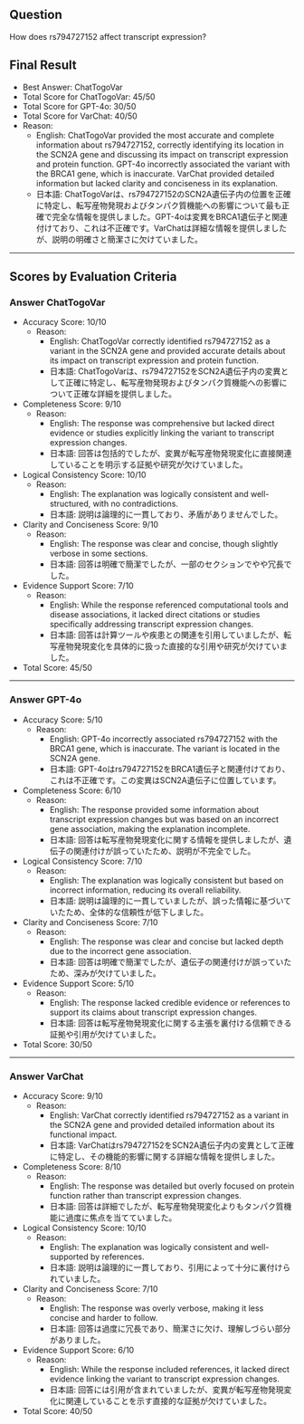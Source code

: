 ## Question

How does rs794727152 affect transcript expression?

## Final Result

- Best Answer: ChatTogoVar
- Total Score for ChatTogoVar: 45/50
- Total Score for GPT-4o: 30/50
- Total Score for VarChat: 40/50
- Reason:
  - English: ChatTogoVar provided the most accurate and complete information about rs794727152, correctly identifying its location in the SCN2A gene and discussing its impact on transcript expression and protein function. GPT-4o incorrectly associated the variant with the BRCA1 gene, which is inaccurate. VarChat provided detailed information but lacked clarity and conciseness in its explanation.
  - 日本語: ChatTogoVarは、rs794727152のSCN2A遺伝子内の位置を正確に特定し、転写産物発現およびタンパク質機能への影響について最も正確で完全な情報を提供しました。GPT-4oは変異をBRCA1遺伝子と関連付けており、これは不正確です。VarChatは詳細な情報を提供しましたが、説明の明確さと簡潔さに欠けていました。

---

## Scores by Evaluation Criteria

### Answer ChatTogoVar
- Accuracy Score: 10/10
  - Reason: 
    - English: ChatTogoVar correctly identified rs794727152 as a variant in the SCN2A gene and provided accurate details about its impact on transcript expression and protein function.
    - 日本語: ChatTogoVarは、rs794727152をSCN2A遺伝子内の変異として正確に特定し、転写産物発現およびタンパク質機能への影響について正確な詳細を提供しました。
- Completeness Score: 9/10
  - Reason: 
    - English: The response was comprehensive but lacked direct evidence or studies explicitly linking the variant to transcript expression changes.
    - 日本語: 回答は包括的でしたが、変異が転写産物発現変化に直接関連していることを明示する証拠や研究が欠けていました。
- Logical Consistency Score: 10/10
  - Reason: 
    - English: The explanation was logically consistent and well-structured, with no contradictions.
    - 日本語: 説明は論理的に一貫しており、矛盾がありませんでした。
- Clarity and Conciseness Score: 9/10
  - Reason: 
    - English: The response was clear and concise, though slightly verbose in some sections.
    - 日本語: 回答は明確で簡潔でしたが、一部のセクションでやや冗長でした。
- Evidence Support Score: 7/10
  - Reason: 
    - English: While the response referenced computational tools and disease associations, it lacked direct citations or studies specifically addressing transcript expression changes.
    - 日本語: 回答は計算ツールや疾患との関連を引用していましたが、転写産物発現変化を具体的に扱った直接的な引用や研究が欠けていました。
- Total Score: 45/50

---

### Answer GPT-4o
- Accuracy Score: 5/10
  - Reason: 
    - English: GPT-4o incorrectly associated rs794727152 with the BRCA1 gene, which is inaccurate. The variant is located in the SCN2A gene.
    - 日本語: GPT-4oはrs794727152をBRCA1遺伝子と関連付けており、これは不正確です。この変異はSCN2A遺伝子に位置しています。
- Completeness Score: 6/10
  - Reason: 
    - English: The response provided some information about transcript expression changes but was based on an incorrect gene association, making the explanation incomplete.
    - 日本語: 回答は転写産物発現変化に関する情報を提供しましたが、遺伝子の関連付けが誤っていたため、説明が不完全でした。
- Logical Consistency Score: 7/10
  - Reason: 
    - English: The explanation was logically consistent but based on incorrect information, reducing its overall reliability.
    - 日本語: 説明は論理的に一貫していましたが、誤った情報に基づいていたため、全体的な信頼性が低下しました。
- Clarity and Conciseness Score: 7/10
  - Reason: 
    - English: The response was clear and concise but lacked depth due to the incorrect gene association.
    - 日本語: 回答は明確で簡潔でしたが、遺伝子の関連付けが誤っていたため、深みが欠けていました。
- Evidence Support Score: 5/10
  - Reason: 
    - English: The response lacked credible evidence or references to support its claims about transcript expression changes.
    - 日本語: 回答は転写産物発現変化に関する主張を裏付ける信頼できる証拠や引用が欠けていました。
- Total Score: 30/50

---

### Answer VarChat
- Accuracy Score: 9/10
  - Reason: 
    - English: VarChat correctly identified rs794727152 as a variant in the SCN2A gene and provided detailed information about its functional impact.
    - 日本語: VarChatはrs794727152をSCN2A遺伝子内の変異として正確に特定し、その機能的影響に関する詳細な情報を提供しました。
- Completeness Score: 8/10
  - Reason: 
    - English: The response was detailed but overly focused on protein function rather than transcript expression changes.
    - 日本語: 回答は詳細でしたが、転写産物発現変化よりもタンパク質機能に過度に焦点を当てていました。
- Logical Consistency Score: 10/10
  - Reason: 
    - English: The explanation was logically consistent and well-supported by references.
    - 日本語: 説明は論理的に一貫しており、引用によって十分に裏付けられていました。
- Clarity and Conciseness Score: 7/10
  - Reason: 
    - English: The response was overly verbose, making it less concise and harder to follow.
    - 日本語: 回答は過度に冗長であり、簡潔さに欠け、理解しづらい部分がありました。
- Evidence Support Score: 6/10
  - Reason: 
    - English: While the response included references, it lacked direct evidence linking the variant to transcript expression changes.
    - 日本語: 回答には引用が含まれていましたが、変異が転写産物発現変化に関連していることを示す直接的な証拠が欠けていました。
- Total Score: 40/50